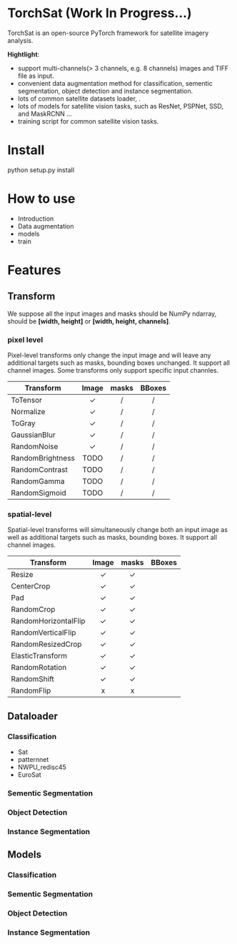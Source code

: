 # TorchSat (Work In Progress...)


TorchSat is an open-source PyTorch framework for satellite imagery analysis.

**Hightlight**:
- support multi-channels(> 3 channels, e.g. 8 channels) images and TIFF file as input.
- convenient data augmentation method for classification, sementic segmentation, object detection and instance segmentation.
- lots of common satellite datasets loader, .
- lots of models for satellite vision tasks, such as ResNet, PSPNet, SSD, and MaskRCNN ...
- training script for common satellite vision tasks.

# Install

python setup.py install


# How to use
- Introduction
- Data augmentation
- models
- train

# Features

## Transform

We suppose all the input images and masks should be NumPy ndarray, should be **[width, height]** or **[width, height, channels]**.

### pixel level

Pixel-level transforms only change the input image and will leave any additional targets such as masks, bounding boxes unchanged. It support all channel images. Some transforms only support specific input channles.

| Transform            | Image  |  masks | BBoxes |
| -------------------- | :---:  |  :---: | :----: |
| ToTensor             |   ✓    |  /     |   /    |
| Normalize            |   ✓    |  /     |   /    |
| ToGray               |   ✓    |  /     |   /    |
| GaussianBlur         |   ✓    |  /     |   /    |
| RandomNoise          |   ✓    |  /     |   /    |
| RandomBrightness     |   TODO |  /     |   /    |
| RandomContrast       |   TODO |  /     |   /    |
| RandomGamma          |   TODO |  /     |   /    |
| RandomSigmoid        |   TODO |  /     |   /    |


### spatial-level
Spatial-level transforms will simultaneously change both an input image as well as additional targets such as masks, bounding boxes. It support all channel images.

| Transform            | Image | masks | BBoxes |
| -------------------- | :---: | :---: | :----: |
| Resize               |   ✓   |   ✓   |        |
| CenterCrop           |   ✓   |   ✓   |        |
| Pad                  |   ✓   |   ✓   |        |
| RandomCrop           |   ✓   |   ✓   |        |
| RandomHorizontalFlip |   ✓   |   ✓   |        |
| RandomVerticalFlip   |   ✓   |   ✓   |        |
| RandomResizedCrop    |   ✓   |   ✓   |        |
| ElasticTransform     |   ✓   |   ✓   |        |
| RandomRotation       |   ✓   |   ✓   |        |
| RandomShift          |   ✓   |   ✓   |        |
| RandomFlip           |   x   |   x   |        |


## Dataloader
### Classification
- Sat
- patternnet
- NWPU_redisc45
- EuroSat

### Sementic Segmentation


### Object Detection

### Instance Segmentation

## Models
### Classification

### Sementic Segmentation


### Object Detection

### Instance Segmentation

